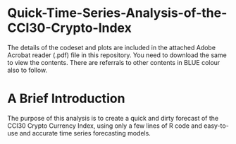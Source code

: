 # Quick-Time-Series-Analysis-of-the-CCI30-Crypto-Index

The details of the codeset and plots are included in the attached Adobe Acrobat reader (.pdf) file in this repository. 
You need to download the same to view the contents. There are referrals to other contents in BLUE colour also to follow.

A Brief Introduction
=====================
The purpose of this analysis is to create a quick and dirty forecast of the CCI30 Crypto Currency Index, using only a few lines of R code and easy-to-use and accurate time series forecasting models.


